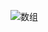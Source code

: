 ![数组](https://user-images.githubusercontent.com/58321592/211130657-89224a4a-e7b5-49b7-9835-2974d3391a1d.png)
